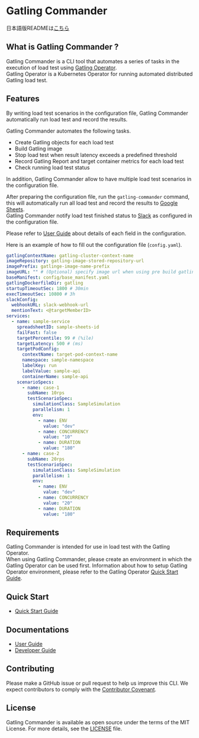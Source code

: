 # Gatling Commander
日本語版READMEは[こちら](./README.jp.md)
## What is Gatling Commander ?
Gatling Commander is a CLI tool that automates a series of tasks in the execution of load test using [Gatling Operator](https://github.com/st-tech/gatling-operator).  
Gatling Operator is a Kubernetes Operator for running automated distributed Gatling load test.

## Features
By writing load test scenarios in the configuration file, Gatling Commander automatically run load test and record the results.

Gatling Commander automates the following tasks.
- Create Gatling objects for each load test
- Build Gatling image
- Stop load test when result latency exceeds a predefined threshold
- Record Gatling Report and target container metrics for each load test
- Check running load test status

In addition, Gatling Commander allow to have multiple load test scenarios in the configuration file.

After preparing the configuration file, run the `gatling-commander` command, this will automatically run all load test and record the results to [Google Sheets](https://www.google.com/sheets/about/).  
Gatling Commander notify load test finished status to [Slack](https://slack.com) as configured in the configuration file.

Please refer to [User Guide](./docs/user-guide.md) about details of each field in the configuration.

Here is an example of how to fill out the configuration file (`config.yaml`).
```yaml
gatlingContextName: gatling-cluster-context-name
imageRepository: gatling-image-stored-repository-url
imagePrefix: gatlinge-image-name-prefix
imageURL: "" # (Optional) specify image url when using pre build gatling container image
baseManifest: config/base_manifest.yaml
gatlingDockerfileDir: gatling
startupTimeoutSec: 1800 # 30min
execTimeoutSec: 10800 # 3h
slackConfig:
  webhookURL: slack-webhook-url
  mentionText: <@targetMemberID>
services:
  - name: sample-service
    spreadsheetID: sample-sheets-id
    failFast: false
    targetPercentile: 99 # (%ile)
    targetLatency: 500 # (ms)
    targetPodConfig:
      contextName: target-pod-context-name
      namespace: sample-namespace
      labelKey: run
      labelValue: sample-api
      containerName: sample-api
    scenarioSpecs:
      - name: case-1
        subName: 10rps
        testScenarioSpec:
          simulationClass: SampleSimulation
          parallelism: 1
          env:
            - name: ENV
              value: "dev"
            - name: CONCURRENCY
              value: "10"
            - name: DURATION
              value: "180"
      - name: case-2
        subName: 20rps
        testScenarioSpec:
          simulationClass: SampleSimulation
          parallelism: 1
          env:
            - name: ENV
              value: "dev"
            - name: CONCURRENCY
              value: "20"
            - name: DURATION
              value: "180"

```

## Requirements
Gatling Commander is intended for use in load test with the Gatling Operator.  
When using Gatling Commander, please create an environment in which the Gatling Operator can be used first. Information about how to setup Gatling Operator environment, please refer to the Gatling Operator [Quick Start Guide](https://github.com/st-tech/gatling-operator/blob/main/docs/quickstart-guide.md).

## Quick Start
- [Quick Start Guide](./docs/quickstart-guide.md)

## Documentations
- [User Guide](./docs/user-guide.md)
- [Developer Guide](./docs/developer.md)

## Contributing
Please make a GitHub issue or pull request to help us improve this CLI. We expect contributors to comply with the [Contributor Covenant](https://contributor-covenant.org/).


## License
Gatling Commander is available as open source under the terms of the MIT License. For more details, see the [LICENSE](./LICENSE) file.
